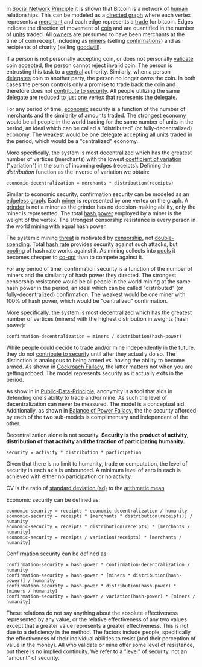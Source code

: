 In [Social Network Principle](Social-Network-Principle) it is shown that Bitcoin is a network of [human](Glossary#person) relationships. This can be modeled as a [directed graph](https://en.wikipedia.org/wiki/Graph_(discrete_mathematics)#Directed_graph) where each vertex represents a [merchant](Glossary#merchant) and each edge represents a [trade](Glossary#trade) for bitcoin. Edges indicate the direction of movement of [coin](Glossary#coin) and are quantified in the number of [units](Glossary#unit) traded. All [owners](Glossary#owner) are presumed to have been merchants at the time of coin receipt, including as [miners](Glossary#miner) (selling [confirmations](Glossary#confirmation)) and as recipients of charity (selling [goodwill](https://en.wikipedia.org/wiki/Goodwill_(accounting))).

If a person is not personally accepting coin, or does not personally [validate](Glossary#validation) coin accepted, the person cannot reject invalid coin. The person is entrusting this task to a [central](Glossary#centralization) authority. Similarly, when a person [delegates](Glossary#delegation) coin to another party, the person no longer owns the coin. In both cases the person controls only a promise to trade back the coin and therefore does not [contribute to security](Risk-Sharing-Principle). All people utilizing the same delegate are reduced to just one vertex that represents the delegate.

For any period of time, [economic](Glossary#economy) security is a function of the number of merchants and the similarity of amounts traded. The strongest economy would be all people in the world trading for the same number of units in the period, an ideal which can be called a "distributed" (or fully-decentralized) economy. The weakest would be one delegate accepting all units traded in the period, which would be a "centralized" economy.

More specifically, the system is most decentralized which has the greatest number of vertices (merchants) with the lowest [coefficient of variation](https://en.wikipedia.org/wiki/Coefficient_of_variation) ("variation") in the sum of incoming edges (receipts). Defining the *distribution* function as the inverse of variation we obtain:
```
economic-decentralization = merchants * distribution(receipts)
```
Similar to economic security, confirmation security can be modeled as an [edgeless graph](https://en.wikipedia.org/wiki/Null_graph). Each [miner](Glossary#miner) is represented by one vertex on the graph. A [grinder](Glossary#grinder) is not a miner as the grinder has no decision-making ability, only the miner is represented. The total [hash power](Glossary#hash-power) employed by a miner is the weight of the vertex. The strongest censorship resistance is every person in the world mining with equal hash power.

The systemic mining [threat](Glossary#state) is motivated by [censorship](Glossary#censorship), not [double-spending](Glossary#double-spend). Total [hash rate](Glossary#hash-rate) provides security against such attacks, but [pooling](Glossary#pooling) of hash rate works against it. As mining collects into [pools](Glossary#pooling) it becomes cheaper to [co-opt](Glossary#co-option) than to compete against it.

For any period of time, confirmation security is a function of the number of miners and the similarity of hash power they directed. The strongest censorship resistance would be all people in the world mining at the same hash power in the period, an ideal which can be called "distributed" (or fully-decentralized) confirmation. The weakest would be one miner with 100% of hash power, which would be "centralized" confirmation.

More specifically, the system is most decentralized which has the greatest number of vertices (miners) with the highest distribution in weights (hash power):
```
confirmation-decentralization = miners / distribution(hash-power)
```
While people could decide to trade and/or mine independently in the future, they do not [contribute to security](Risk=Sharing-Principle) until after they actually do so. The distinction is analogous to being armed vs. having the ability to become armed. As shown in [Cockroach Fallacy](Cockroach-Fallacy), the latter matters not when you are getting robbed. The model represents security as it actually exits in the period.

As show in in [Public-Data-Principle](Public-Data-Principle), anonymity is a tool that aids in defending one's ability to trade and/or mine. As such the level of decentralization can never be measured. The model is a conceptual aid. Additionally, as shown in [Balance of Power Fallacy](Balance-of-Power-Fallacy), the the security afforded by each of the two sub-models is complimentary and independent of the other.

Decentralization alone is not security. **Security is the product of activity, distribution of that activity and the fraction of participating humanity.**
```
security = activity * distribution * participation
```
Given that there is no limit to humanity, trade or computation, the level of security in each axis is unbounded. A minimum level of zero in each is achieved with either no participation or no activity.

CV is the ratio of [standard deviation (sd)](https://en.wikipedia.org/wiki/Standard_deviation) to the [arithmetic mean](https://en.wikipedia.org/wiki/Arithmetic_mean)

Economic security can be defined as:
```
economic-security = receipts * economic-decentralization / humanity
economic-security = receipts * [merchants * distribution(receipts)] / humanity
economic-security = receipts * distribution(receipts) * [merchants / humanity]
economic-security = receipts / variation(receipts) * [merchants / humanity]
```

Confirmation security can be defined as:
```
confirmation-security = hash-power * confirmation-decentralization / humanity
confirmation-security = hash-power * [miners * distribution(hash-power)] / humanity
confirmation-security = hash-power * distribution(hash-power) * [miners / humanity]
confirmation-security = hash-power / variation(hash-power) * [miners / humanity]
```

These relations do not say anything about the absolute effectiveness represented by any value, or the relative effectiveness of any two values except that a greater value represents a greater effectiveness. This is not due to a deficiency in the method. The factors include people, specifically the effectiveness of their individual abilities to resist (and their perception of value in the money). All who validate or mine offer some level of resistance, but there is no implied continuity. We refer to a "level" of security, not an "amount" of security.